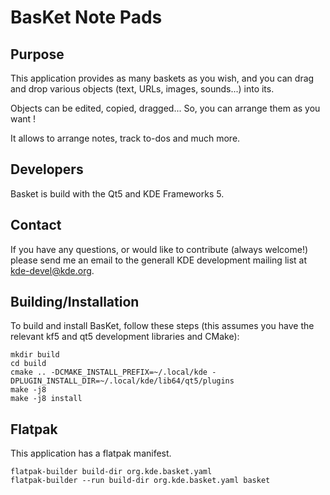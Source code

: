 # BasKet Note Pads

## Purpose

This application provides as many baskets as you wish, and you can drag and drop
various objects (text, URLs, images, sounds...)  into its.

Objects can be edited, copied, dragged... So, you can arrange them as you want !

It allows to arrange notes, track to-dos and much more.

## Developers

Basket is build with the Qt5 and KDE Frameworks 5.

## Contact

If you have any questions, or would like to contribute (always welcome!) please
send me an email to the generall KDE development mailing list at
kde-devel@kde.org.

## Building/Installation

To build and install BasKet, follow these steps (this assumes you have the relevant
kf5 and qt5 development libraries and CMake):

```
mkdir build
cd build
cmake .. -DCMAKE_INSTALL_PREFIX=~/.local/kde -DPLUGIN_INSTALL_DIR=~/.local/kde/lib64/qt5/plugins
make -j8
make -j8 install
```

## Flatpak

This application has a flatpak manifest.

```
flatpak-builder build-dir org.kde.basket.yaml
flatpak-builder --run build-dir org.kde.basket.yaml basket
```
